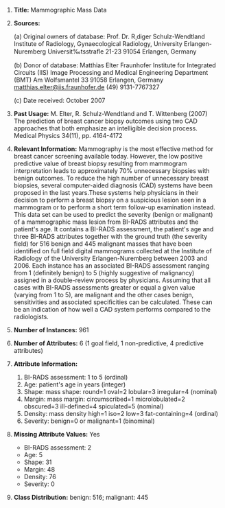 1. **Title:** Mammographic Mass Data

2. **Sources:**

   (a) Original owners of database:
        Prof. Dr. R¸diger Schulz-Wendtland
        Institute of Radiology, Gynaecological Radiology, University Erlangen-Nuremberg
        Universit‰tsstraﬂe 21-23
        91054 Erlangen, Germany
        
   (b) Donor of database:
        Matthias Elter
        Fraunhofer Institute for Integrated Circuits (IIS)
        Image Processing and Medical Engineering Department (BMT) 
        Am Wolfsmantel 33
        91058 Erlangen, Germany
        matthias.elter@iis.fraunhofer.de
        (49) 9131-7767327 
        
   (c) Date received: October 2007
 
3. **Past Usage:**
    M. Elter, R. Schulz-Wendtland and T. Wittenberg (2007)
    The prediction of breast cancer biopsy outcomes using two CAD approaches that both emphasize an intelligible decision process.
    Medical Physics 34(11), pp. 4164-4172

4.  **Relevant Information:**
    Mammography is the most effective method for breast cancer screening
    available today. However, the low positive predictive value of breast
    biopsy resulting from mammogram interpretation leads to approximately
    70% unnecessary biopsies with benign outcomes. To reduce the high
    number of unnecessary breast biopsies, several computer-aided diagnosis
    (CAD) systems have been proposed in the last years.These systems
    help physicians in their decision to perform a breast biopsy on a suspicious
    lesion seen in a mammogram or to perform a short term follow-up
    examination instead.
    This data set can be used to predict the severity (benign or malignant)
    of a mammographic mass lesion from BI-RADS attributes and the patient's age.
    It contains a BI-RADS assessment, the patient's age and three BI-RADS attributes
    together with the ground truth (the severity field) for 516 benign and
    445 malignant masses that have been identified on full field digital mammograms
    collected at the Institute of Radiology of the
    University Erlangen-Nuremberg between 2003 and 2006.
    Each instance has an associated BI-RADS assessment ranging from 1 (definitely benign)
    to 5 (highly suggestive of malignancy) assigned in a double-review process by
    physicians. Assuming that all cases with BI-RADS assessments greater or equal
    a given value (varying from 1 to 5), are malignant and the other cases benign,
    sensitivities and associated specificities can be calculated. These can be an
    indication of how well a CAD system performs compared to the radiologists.

5. **Number of Instances:** 961

6. **Number of Attributes:** 6 (1 goal field, 1 non-predictive, 4 predictive attributes)

7. **Attribute Information:**
   1. BI-RADS assessment: 1 to 5 (ordinal)  
   2. Age: patient's age in years (integer)
   3. Shape: mass shape: round=1 oval=2 lobular=3 irregular=4 (nominal)
   4. Margin: mass margin: circumscribed=1 microlobulated=2 obscured=3 ill-defined=4 spiculated=5 (nominal)
   5. Density: mass density high=1 iso=2 low=3 fat-containing=4 (ordinal)
   6. Severity: benign=0 or malignant=1 (binominal)

8. **Missing Attribute Values:** Yes
    - BI-RADS assessment:    2
    - Age:                   5
    - Shape:                31
    - Margin:               48
    - Density:              76
    - Severity:              0

9. **Class Distribution:** benign: 516; malignant: 445
